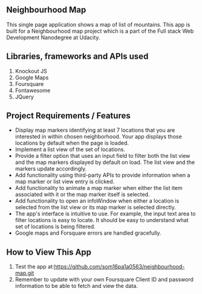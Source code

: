 ## Neighbourhood Map 
This single page application shows a map of list of mountains. This app is built for a Neighbourhood map project which is a part of the Full stack Web Development Nanodegree at Udacity.

## Libraries, frameworks and APIs used
1. Knockout JS
2. Google Maps
3. Foursquare
4. Fontawesome
5. JQuery

## Project Requirements / Features

* Display map markers identifying at least 7 locations that you are interested in within chosen neighborhood. Your app displays those locations by default when the page is loaded.
* Implement a list view of the set of locations.
* Provide a filter option that uses an input field to filter both the list view and the map markers displayed by default on load. The list view and the markers update accordingly.
* Add functionality using third-party APIs to provide information when a map marker or list view entry is clicked.
* Add functionality to animate a map marker when either the list item associated with it or the map marker itself is selected.
* Add functionality to open an infoWindow when either a location is selected from the list view or its map marker is selected directly.
* The app's interface is intuitive to use. For example, the input text area to filter locations is easy to locate. It should be easy to understand what set of locations is being filtered.
* Google maps and Forsquare errors are handled gracefully.
## How to View This App
1. Test the app at:https://github.com/som16pa1a0563/neighbourhood-map.git
2. Remember to update with your own Foursquare Client ID and password information to be able to fetch and view the data.

